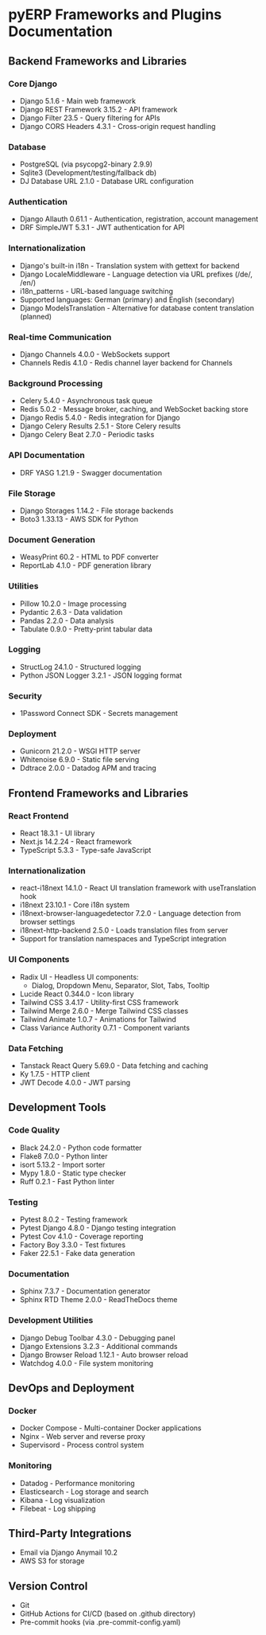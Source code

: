 # pyERP Frameworks and Plugins Documentation

## Backend Frameworks and Libraries

### Core Django
- Django 5.1.6 - Main web framework
- Django REST Framework 3.15.2 - API framework
- Django Filter 23.5 - Query filtering for APIs
- Django CORS Headers 4.3.1 - Cross-origin request handling

### Database
- PostgreSQL (via psycopg2-binary 2.9.9)
- Sqlite3 (Development/testing/fallback db)
- DJ Database URL 2.1.0 - Database URL configuration

### Authentication
- Django Allauth 0.61.1 - Authentication, registration, account management
- DRF SimpleJWT 5.3.1 - JWT authentication for API

### Internationalization
- Django's built-in i18n - Translation system with gettext for backend
- Django LocaleMiddleware - Language detection via URL prefixes (/de/, /en/)
- i18n_patterns - URL-based language switching
- Supported languages: German (primary) and English (secondary)
- Django ModelsTranslation - Alternative for database content translation (planned)

### Real-time Communication
- Django Channels 4.0.0 - WebSockets support
- Channels Redis 4.1.0 - Redis channel layer backend for Channels

### Background Processing
- Celery 5.4.0 - Asynchronous task queue
- Redis 5.0.2 - Message broker, caching, and WebSocket backing store
- Django Redis 5.4.0 - Redis integration for Django
- Django Celery Results 2.5.1 - Store Celery results
- Django Celery Beat 2.7.0 - Periodic tasks

### API Documentation
- DRF YASG 1.21.9 - Swagger documentation

### File Storage
- Django Storages 1.14.2 - File storage backends
- Boto3 1.33.13 - AWS SDK for Python

### Document Generation
- WeasyPrint 60.2 - HTML to PDF converter
- ReportLab 4.1.0 - PDF generation library

### Utilities
- Pillow 10.2.0 - Image processing
- Pydantic 2.6.3 - Data validation
- Pandas 2.2.0 - Data analysis
- Tabulate 0.9.0 - Pretty-print tabular data

### Logging
- StructLog 24.1.0 - Structured logging
- Python JSON Logger 3.2.1 - JSON logging format

### Security
- 1Password Connect SDK - Secrets management

### Deployment
- Gunicorn 21.2.0 - WSGI HTTP server
- Whitenoise 6.9.0 - Static file serving
- Ddtrace 2.0.0 - Datadog APM and tracing

## Frontend Frameworks and Libraries

### React Frontend
- React 18.3.1 - UI library
- Next.js 14.2.24 - React framework
- TypeScript 5.3.3 - Type-safe JavaScript

### Internationalization
- react-i18next 14.1.0 - React UI translation framework with useTranslation hook
- i18next 23.10.1 - Core i18n system
- i18next-browser-languagedetector 7.2.0 - Language detection from browser settings
- i18next-http-backend 2.5.0 - Loads translation files from server
- Support for translation namespaces and TypeScript integration

### UI Components
- Radix UI - Headless UI components:
  - Dialog, Dropdown Menu, Separator, Slot, Tabs, Tooltip
- Lucide React 0.344.0 - Icon library
- Tailwind CSS 3.4.17 - Utility-first CSS framework
- Tailwind Merge 2.6.0 - Merge Tailwind CSS classes
- Tailwind Animate 1.0.7 - Animations for Tailwind
- Class Variance Authority 0.7.1 - Component variants

### Data Fetching
- Tanstack React Query 5.69.0 - Data fetching and caching
- Ky 1.7.5 - HTTP client
- JWT Decode 4.0.0 - JWT parsing

## Development Tools

### Code Quality
- Black 24.2.0 - Python code formatter
- Flake8 7.0.0 - Python linter
- isort 5.13.2 - Import sorter
- Mypy 1.8.0 - Static type checker
- Ruff 0.2.1 - Fast Python linter

### Testing
- Pytest 8.0.2 - Testing framework
- Pytest Django 4.8.0 - Django testing integration
- Pytest Cov 4.1.0 - Coverage reporting
- Factory Boy 3.3.0 - Test fixtures
- Faker 22.5.1 - Fake data generation

### Documentation
- Sphinx 7.3.7 - Documentation generator
- Sphinx RTD Theme 2.0.0 - ReadTheDocs theme

### Development Utilities
- Django Debug Toolbar 4.3.0 - Debugging panel
- Django Extensions 3.2.3 - Additional commands
- Django Browser Reload 1.12.1 - Auto browser reload
- Watchdog 4.0.0 - File system monitoring

## DevOps and Deployment

### Docker
- Docker Compose - Multi-container Docker applications
- Nginx - Web server and reverse proxy
- Supervisord - Process control system

### Monitoring
- Datadog - Performance monitoring
- Elasticsearch - Log storage and search
- Kibana - Log visualization
- Filebeat - Log shipping

## Third-Party Integrations
- Email via Django Anymail 10.2
- AWS S3 for storage

## Version Control
- Git
- GitHub Actions for CI/CD (based on .github directory)
- Pre-commit hooks (via .pre-commit-config.yaml) 
